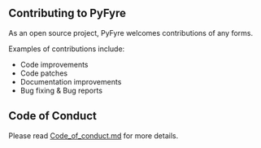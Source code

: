 
## Contributing to PyFyre
As an open source project, PyFyre welcomes contributions of any forms.

Examples of contributions include:
* Code improvements
* Code patches
* Documentation improvements
* Bug fixing & Bug reports

## Code of Conduct
Please read [Code_of_conduct.md](CODE_OF_CONDUCT.md) for more details.